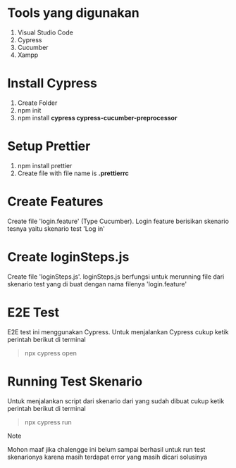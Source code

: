 # Tools yang digunakan
1. Visual Studio Code
2. Cypress
3. Cucumber
4. Xampp

# Install Cypress
1. Create Folder
2. npm init
3. npm install **cypress cypress-cucumber-preprocessor**

# Setup Prettier
1. npm install prettier
2. Create file with file name is **.prettierrc**

# Create Features
Create file 'login.feature' (Type Cucumber). Login feature berisikan skenario tesnya yaitu skenario test 'Log in'

# Create loginSteps.js 
Create file 'loginSteps.js'. loginSteps.js berfungsi untuk merunning file dari skenario test yang di buat dengan nama filenya 'login.feature'

# E2E Test
E2E test ini menggunakan Cypress. Untuk menjalankan Cypress cukup ketik perintah berikut di terminal
> npx cypress open 

# Running Test Skenario
Untuk menjalankan script dari skenario dari yang sudah dibuat cukup ketik perintah berikut di terminal
> npx cypress run




> [!NOTE]
> Mohon maaf jika chalengge ini belum sampai berhasil untuk run test skenarionya karena masih terdapat error yang masih dicari solusinya 
